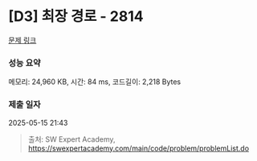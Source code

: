 # [D3] 최장 경로 - 2814 

[문제 링크](https://swexpertacademy.com/main/code/problem/problemDetail.do?contestProbId=AV7GOPPaAeMDFAXB) 

### 성능 요약

메모리: 24,960 KB, 시간: 84 ms, 코드길이: 2,218 Bytes

### 제출 일자

2025-05-15 21:43



> 출처: SW Expert Academy, https://swexpertacademy.com/main/code/problem/problemList.do